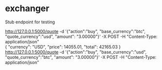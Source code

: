 # exchanger
Stub endpoint for testing

http://127.0.0.1:5000/quote -d '{"action":"buy", "base_currency":"btc", "quote_currency":"usd", "amount": "3.00000"}' -X POST -H "Content-Type: application/json"                                                                                                          
{
"currency": "USD",
"price": 14055.01,
"total": 42165.03
}
http://127.0.0.1:5000/quote -d '{"action":"buy", "base_currency":"usd", "quote_currency":"btc", "amount": "3.00000"}' -X POST -H "Content-Type: application/json"
